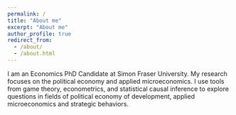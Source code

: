 ```yaml
---
permalink: /
title: "About me"
excerpt: "About me"
author_profile: true
redirect_from: 
  - /about/
  - /about.html
---
```

I am an Economics PhD Candidate at Simon Fraser University. My research focuses on the political economy and applied microeconomics. I use tools from game theory, econometrics, and statistical causal inference to explore questions in fields of political economy of development, applied microeconomics and strategic behaviors. 

